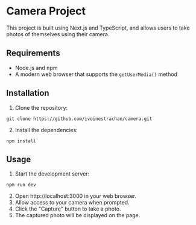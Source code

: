 # Camera Project

This project is built using Next.js and TypeScript, and allows users to take photos of themselves using their camera.

## Requirements

- Node.js and npm
- A modern web browser that supports the `getUserMedia()` method

## Installation

1. Clone the repository:

``` 
git clone https://github.com/ivoinestrachan/camera.git 
```

2. Install the dependencies:

```
npm install
```

## Usage

1. Start the development server:

```
npm run dev
```

2. Open http://localhost:3000 in your web browser.
3. Allow access to your camera when prompted.
4. Click the "Capture" button to take a photo.
5. The captured photo will be displayed on the page.

